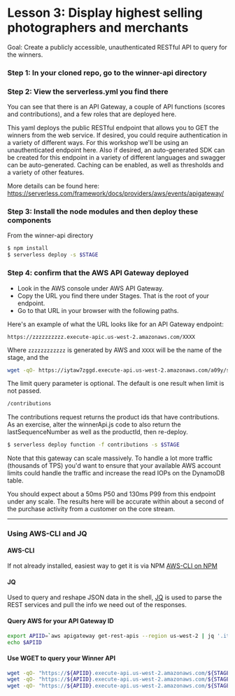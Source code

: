 # Lesson 3: Display highest selling photographers and merchants
Goal: Create a publicly accessible, unauthenticated RESTful API to query for the winners.

### Step 1: In your cloned repo, go to the winner-api directory

### Step 2: View the serverless.yml you find there
You can see that there is an API Gateway, a couple of API functions (scores and contributions), and a few roles that are deployed here.

This yaml deploys the public RESTful endpoint that allows you to GET the winners from the web service.  If desired, you could require authentication in a variety of different ways.  For this workshop we'll be using an unauthenticated endpoint here.  Also if desired, an auto-generated SDK can be created for this endpoint in a variety of different languages and swagger can be auto-generated.  Caching can be enabled, as well as thresholds and a variety of other features.

More details can be found here: https://serverless.com/framework/docs/providers/aws/events/apigateway/

### Step 3: Install the node modules and then deploy these components
From the winner-api directory
```sh
$ npm install
$ serverless deploy -s $STAGE
```

### Step 4: confirm that the AWS API Gateway deployed
* Look in the AWS console under AWS API Gateway.
* Copy the URL you find there under Stages.  That is the root of your endpoint.
* Go to that URL in your browser with the following paths.

Here's an example of what the URL looks like for an API Gateway endpoint:

```
https://zzzzzzzzzz.execute-apic.us-west-2.amazonaws.com/XXXX
```

Where `zzzzzzzzzzzz` is generated by AWS and `XXXX` will be the name of the stage, and the

```sh
wget -qO- https://iytaw7zggd.execute-api.us-west-2.amazonaws.com/a09y/scores?role=creator&limit=2 | more
```
The limit query parameter is optional.  The default is one result when limit is not passed.
```sh
/contributions
```
The contributions request returns the product ids that have contributions.  As an exercise, alter the winnerApi.js code to also return the lastSequenceNumber as well as the productId, then re-deploy.
```sh
$ serverless deploy function -f contributions -s $STAGE
```

Note that this gateway can scale massively.  To handle a lot more traffic (thousands of TPS) you'd want to ensure that your available AWS account limits could handle the traffic and increase the read IOPs on the DynamoDB table.

You should expect about a 50ms P50 and 130ms P99 from this endpoint under any scale.  The results here will be accurate within about a second of the purchase activity from a customer on the core stream.


---------------------------------------------------------------------------------------------------------------------

### Using AWS-CLI and JQ

#### AWS-CLI

If not already installed, easiest way to get it is via NPM [AWS-CLI on NPM](https://www.npmjs.com/package/aws-cli)

#### JQ

Used to query and reshape JSON data in the shell, [JQ](https://stedolan.github.io/jq/download/) is used to parse the REST services and pull the info we need out of the responses.

#### Query AWS for your API Gateway ID

```sh
export APIID=`aws apigateway get-rest-apis --region us-west-2 | jq '.items[] | select(.name | startswith("${STAGE}")) | .id' | sed 's/"//g'`
echo $APIID
```

#### Use WGET to query your Winner API

```sh
wget -qO- "https://${APIID}.execute-api.us-west-2.amazonaws.com/${STAGE}/scores?role=creator&limit=2" | more
wget -qO- "https://${APIID}.execute-api.us-west-2.amazonaws.com/${STAGE}/scores?role=photographer&limit=2" | more
wget -qO- "https://${APIID}.execute-api.us-west-2.amazonaws.com/${STAGE}/contributions" | more
```